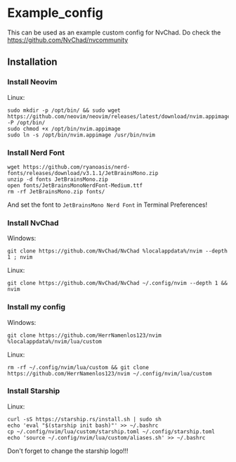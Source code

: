 # Example_config

This can be used as an example custom config for NvChad. Do check the https://github.com/NvChad/nvcommunity

## Installation

### Install Neovim

Linux:
```
sudo mkdir -p /opt/bin/ && sudo wget https://github.com/neovim/neovim/releases/latest/download/nvim.appimage -P /opt/bin/
sudo chmod +x /opt/bin/nvim.appimage
sudo ln -s /opt/bin/nvim.appimage /usr/bin/nvim
```

### Install Nerd Font

```
wget https://github.com/ryanoasis/nerd-fonts/releases/download/v3.1.1/JetBrainsMono.zip
unzip -d fonts JetBrainsMono.zip
open fonts/JetBrainsMonoNerdFont-Medium.ttf
rm -rf JetBrainsMono.zip fonts/
```
And set the font to `JetBrainsMono Nerd Font` in Terminal Preferences!

### Install NvChad

Windows:   
```
git clone https://github.com/NvChad/NvChad %localappdata%/nvim --depth 1 ; nvim
```
Linux:   
```
git clone https://github.com/NvChad/NvChad ~/.config/nvim --depth 1 && nvim
```

### Install my config

Windows:   
```
git clone https://github.com/HerrNamenlos123/nvim %localappdata%/nvim/lua/custom
```
Linux:  
```
rm -rf ~/.config/nvim/lua/custom && git clone https://github.com/HerrNamenlos123/nvim ~/.config/nvim/lua/custom
```

### Install Starship

Linux:
```
curl -sS https://starship.rs/install.sh | sudo sh
echo 'eval "$(starship init bash)"' >> ~/.bashrc
cp ~/.config/nvim/lua/custom/starship.toml ~/.config/starship.toml
echo 'source ~/.config/nvim/lua/custom/aliases.sh' >> ~/.bashrc
```

Don't forget to change the starship logo!!!
